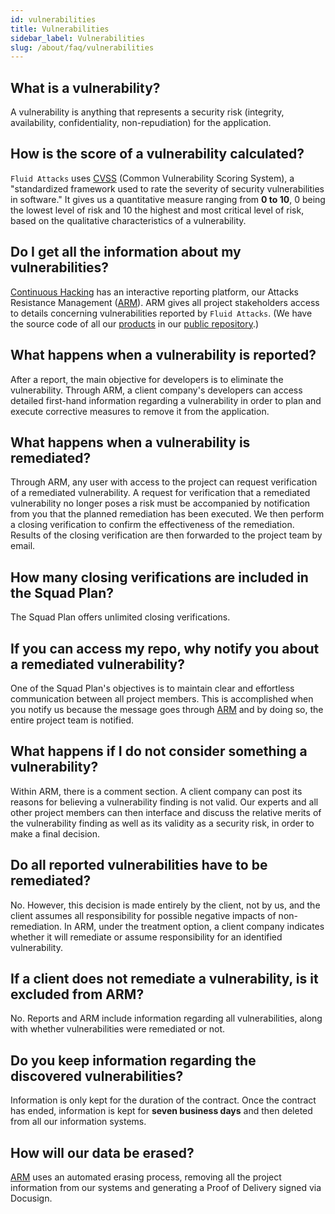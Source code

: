 ```yaml
---
id: vulnerabilities
title: Vulnerabilities
sidebar_label: Vulnerabilities
slug: /about/faq/vulnerabilities
---
```


## What is a vulnerability?

A vulnerability is anything
that represents a security risk
(integrity, availability,
confidentiality, non-repudiation)
for the application.

## How is the score of a vulnerability calculated?

`Fluid Attacks` uses [CVSS](/about/glossary#cvss)
(Common Vulnerability Scoring System),
a "standardized framework
used to rate the severity
of security vulnerabilities in software."
It gives us a quantitative measure
ranging from **0 to 10**,
0 being the lowest level of risk
and 10 the highest
and most critical level of risk,
based on the qualitative characteristics
of a vulnerability.

## Do I get all the information about my vulnerabilities?

[Continuous Hacking](https://fluidattacks.com/services/continuous-hacking/)
has an interactive reporting platform,
our Attacks Resistance Management
([ARM](https://fluidattacks.com/categories/arm/)).
ARM gives all project stakeholders access
to details concerning vulnerabilities
reported by `Fluid Attacks`.
(We have the source code
of all our [products](https://gitlab.com/fluidattacks/universe)
in our [public repository](https://gitlab.com/fluidattacks).)

## What happens when a vulnerability is reported?

After a report,
the main objective for developers
is to eliminate the vulnerability.
Through ARM,
a client company's developers
can access detailed first-hand information
regarding a vulnerability
in order to plan
and execute corrective measures
to remove it from the application.

## What happens when a vulnerability is remediated?

Through ARM,
any user with access to the project
can request verification
of a remediated vulnerability.
A request for verification
that a remediated vulnerability no longer poses a risk
must be accompanied by notification from you
that the planned remediation has been executed.
We then perform a closing verification
to confirm the effectiveness of the remediation.
Results of the closing verification
are then forwarded
to the project team by email.

## How many closing verifications are included in the Squad Plan?

The Squad Plan offers unlimited closing verifications.

## If you can access my repo, why notify you about a remediated vulnerability?

One of the Squad Plan's objectives
is to maintain clear and effortless communication
between all project members.
This is accomplished
when you notify us
because the message goes
through [ARM](https://fluidattacks.com/categories/arm/)
and by doing so,
the entire project team is notified.

## What happens if I do not consider something a vulnerability?

Within ARM,
there is a comment section.
A client company can post its reasons
for believing a vulnerability finding is not valid.
Our experts
and all other project members
can then interface and discuss
the relative merits of the vulnerability finding
as well as its validity
as a security risk,
in order to make a final decision.

## Do all reported vulnerabilities have to be remediated?

No.
However,
this decision is made entirely by the client,
not by us,
and the client assumes all responsibility
for possible negative impacts of non-remediation.
In ARM,
under the treatment option,
a client company indicates
whether it will remediate
or assume responsibility
for an identified vulnerability.

## If a client does not remediate a vulnerability, is it excluded from ARM?

No.
Reports and ARM include information
regarding all vulnerabilities,
along with whether vulnerabilities were remediated
or not.

## Do you keep information regarding the discovered vulnerabilities?

Information is only kept
for the duration of the contract.
Once the contract has ended,
information is kept for **seven business days**
and then deleted
from all our information systems.

## How will our data be erased?

[ARM](https://fluidattacks.com/categories/arm/)
uses an automated erasing process,
removing all the project information
from our systems
and generating a Proof of Delivery
signed via Docusign.
